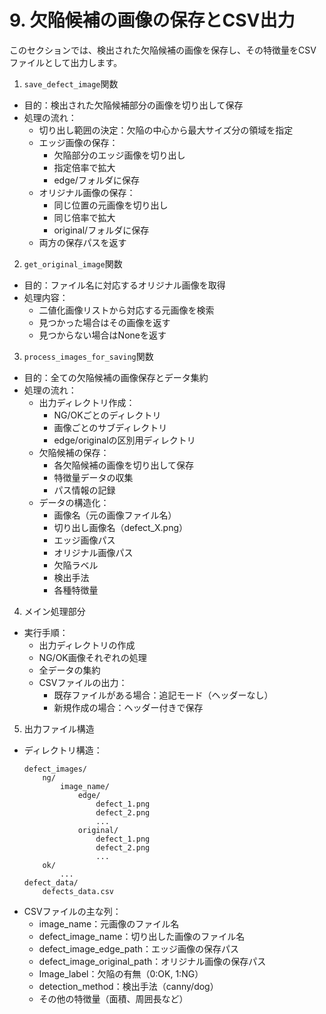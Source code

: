 # 9. 欠陥候補の画像の保存とCSV出力

このセクションでは、検出された欠陥候補の画像を保存し、その特徴量をCSVファイルとして出力します。

1. `save_defect_image`関数
  - 目的：検出された欠陥候補部分の画像を切り出して保存
  - 処理の流れ：
    * 切り出し範囲の決定：欠陥の中心から最大サイズ分の領域を指定
    * エッジ画像の保存：
      - 欠陥部分のエッジ画像を切り出し
      - 指定倍率で拡大
      - edge/フォルダに保存
    * オリジナル画像の保存：
      - 同じ位置の元画像を切り出し
      - 同じ倍率で拡大
      - original/フォルダに保存
    * 両方の保存パスを返す

2. `get_original_image`関数
  - 目的：ファイル名に対応するオリジナル画像を取得
  - 処理内容：
    * 二値化画像リストから対応する元画像を検索
    * 見つかった場合はその画像を返す
    * 見つからない場合はNoneを返す

3. `process_images_for_saving`関数
  - 目的：全ての欠陥候補の画像保存とデータ集約
  - 処理の流れ：
    * 出力ディレクトリ作成：
      - NG/OKごとのディレクトリ
      - 画像ごとのサブディレクトリ
      - edge/originalの区別用ディレクトリ
    * 欠陥候補の保存：
      - 各欠陥候補の画像を切り出して保存
      - 特徴量データの収集
      - パス情報の記録
    * データの構造化：
      - 画像名（元の画像ファイル名）
      - 切り出し画像名（defect_X.png）
      - エッジ画像パス
      - オリジナル画像パス
      - 欠陥ラベル
      - 検出手法
      - 各種特徴量

4. メイン処理部分
  - 実行手順：
    * 出力ディレクトリの作成
    * NG/OK画像それぞれの処理
    * 全データの集約
    * CSVファイルの出力：
      - 既存ファイルがある場合：追記モード（ヘッダーなし）
      - 新規作成の場合：ヘッダー付きで保存

5. 出力ファイル構造
  - ディレクトリ構造：
    ```
    defect_images/
        ng/
            image_name/
                edge/
                    defect_1.png
                    defect_2.png
                    ...
                original/
                    defect_1.png
                    defect_2.png
                    ...
        ok/
            ...
    defect_data/
        defects_data.csv
    ```
  - CSVファイルの主な列：
    * image_name：元画像のファイル名
    * defect_image_name：切り出した画像のファイル名
    * defect_image_edge_path：エッジ画像の保存パス
    * defect_image_original_path：オリジナル画像の保存パス
    * Image_label：欠陥の有無（0:OK, 1:NG）
    * detection_method：検出手法（canny/dog）
    * その他の特徴量（面積、周囲長など）
